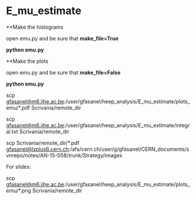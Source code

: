 # E_mu_estimate

**Make the histograms

open emu.py and be sure that **make_file=True**

**python emu.py**

**Make the plots

open emu.py and be sure that **make_file=False**

**python emu.py**

scp gfasanel@m6.iihe.ac.be:/user/gfasanel/heep_analysis/E_mu_estimate/plots_emu/*.pdf Scrivania/remote_dir

scp gfasanel@m6.iihe.ac.be:/user/gfasanel/heep_analysis/E_mu_estimate/integral.txt Scrivania/remote_dir

scp Scrivania/remote_dir/*.pdf gfasanel@lxplus6.cern.ch:/afs/cern.ch/user/g/gfasanel/CERN_documents/svnrepo/notes/AN-15-058/trunk/Strategy/images


For slides:

scp gfasanel@m6.iihe.ac.be:/user/gfasanel/heep_analysis/E_mu_estimate/plots_emu/*.png Scrivania/remote_dir